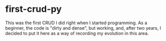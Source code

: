 # first-crud-py
This was the first CRUD I did right when I started programming. As a beginner, the code is "dirty and dense", but working, and, after two years, I decided to put it here as a way of recording my evolution in this area.
